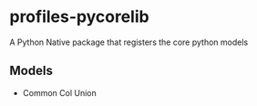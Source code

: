 # profiles-pycorelib

A Python Native package that registers the core python models

## Models

- Common Col Union
